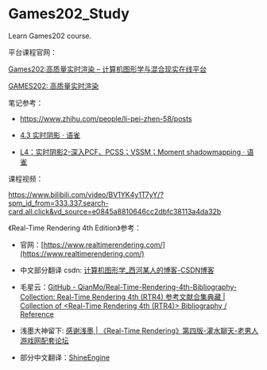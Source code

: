 # Games202_Study

Learn Games202 course.  



平台课程官网：

[Games202:高质量实时渲染 &#8211; 计算机图形学与混合现实在线平台](https://games-cn.org/games202/)

[GAMES202: 高质量实时渲染](https://sites.cs.ucsb.edu/~lingqi/teaching/games202.html)



笔记参考：

* https://www.zhihu.com/people/li-pei-zhen-58/posts

* [4.3 实时阴影 · 语雀](https://www.yuque.com/sugelameiyoudi-jadcc/okgm7e/mge5mt)

* [L4：实时阴影2-深入PCF、PCSS；VSSM；Moment shadowmapping · 语雀](https://www.yuque.com/sugelameiyoudi-jadcc/okgm7e/gcuczo)  



课程视频：

https://www.bilibili.com/video/BV1YK4y1T7yY/?spm_id_from=333.337.search-card.all.click&vd_source=e0845a8810646cc2dbfc38113a4da32b  



《Real-Time Rendering 4th Edition》参考：

* 官网：[https://www.realtimerendering.com/](https://www.realtimerendering.com/)

* 中文部分翻译 csdn: [计算机图形学_西河某人的博客-CSDN博客](https://blog.csdn.net/qq_27534999/category_9525215.html)

* 毛星云：[GitHub - QianMo/Real-Time-Rendering-4th-Bibliography-Collection: Real-Time Rendering 4th (RTR4) 参考文献合集典藏 | Collection of &lt;Real-Time Rendering 4th (RTR4)&gt; Bibliography / Reference](https://github.com/QianMo/Real-Time-Rendering-4th-Bibliography-Collection)

* 浅墨大神留下: [感谢浅墨 | 《Real-Time Rendering》第四版-灌水聊天-老男人游戏网配套论坛](https://bbs.oldmanemu.net/thread-12907.htm)

* 部分中文翻译：[ShineEngine](http://geekfaner.com/shineengine/translate.html)
